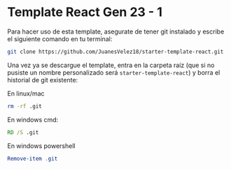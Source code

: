 # Template React Gen 23 - 1
Para hacer uso de esta template, asegurate de tener git instalado y escribe el siguiente comando en tu terminal:
```bash
git clone https://github.com/JuanesVelez18/starter-template-react.git
```
Una vez ya se descargue el template, entra en la carpeta raíz (que si no pusiste un nombre personalizado será `starter-template-react`) y borra el historial de git existente:

En linux/mac
```bash
rm -rf .git
```

En windows cmd:
```cmd
RD /S .git
```

En windows powershell
```powershell
Remove-item .git
```